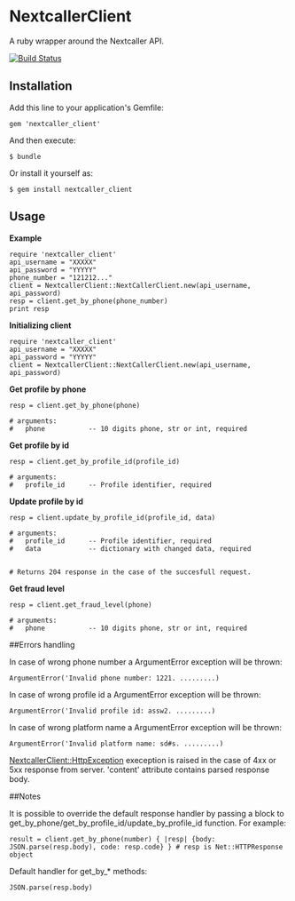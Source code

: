 # NextcallerClient

A ruby wrapper around the Nextcaller API.

[![Build Status](https://travis-ci.org/Nextcaller/nextcaller-ruby-api.svg?branch=master)](https://travis-ci.org/Nextcaller/nextcaller-ruby-api)

## Installation

Add this line to your application's Gemfile:

    gem 'nextcaller_client'


And then execute:

    $ bundle

Or install it yourself as:

    $ gem install nextcaller_client
    

## Usage

**Example**

    require 'nextcaller_client'
    api_username = "XXXXX"
    api_password = "YYYYY"
    phone_number = "121212..."
    client = NextcallerClient::NextCallerClient.new(api_username, api_password)
    resp = client.get_by_phone(phone_number)
    print resp
    
**Initializing client**

    require 'nextcaller_client'
    api_username = "XXXXX"
    api_password = "YYYYY"
    client = NextcallerClient::NextCallerClient.new(api_username, api_password)
    
**Get profile by phone**

    resp = client.get_by_phone(phone)
    
    # arguments:
    #   phone           -- 10 digits phone, str or int, required


**Get profile by id**

    resp = client.get_by_profile_id(profile_id)
    
    # arguments:
    #   profile_id      -- Profile identifier, required


**Update profile by id**
    
    resp = client.update_by_profile_id(profile_id, data)
    
    # arguments:
    #   profile_id      -- Profile identifier, required
    #   data            -- dictionary with changed data, required

    
    # Returns 204 response in the case of the succesfull request.

**Get fraud level**

    resp = client.get_fraud_level(phone)

    # arguments:
    #   phone           -- 10 digits phone, str or int, required



##Errors handling

In case of wrong phone number a ArgumentError exception will be thrown:

    ArgumentError('Invalid phone number: 1221. .........)

In case of wrong profile id a ArgumentError exception will be thrown:

    ArgumentError('Invalid profile id: assw2. .........)

In case of wrong platform name a ArgumentError exception will be thrown:

    ArgumentError('Invalid platform name: sd#s. .........)

[NextcallerClient::HttpException](https://github.com/Nextcaller/nextcaller-ruby-api/blob/master/lib/nextcaller_client/exceptions.rb) exeception is raised in the case of 4xx or 5xx response from server. 'content' attribute contains parsed response body.

    
##Notes

It is possible to override the default response handler 
by passing a block to get_by_phone/get_by_profile_id/update_by_profile_id function. 
For example:

    result = client.get_by_phone(number) { |resp| {body: JSON.parse(resp.body), code: resp.code} } # resp is Net::HTTPResponse object

Default handler for get_by_* methods:
    
    JSON.parse(resp.body)
